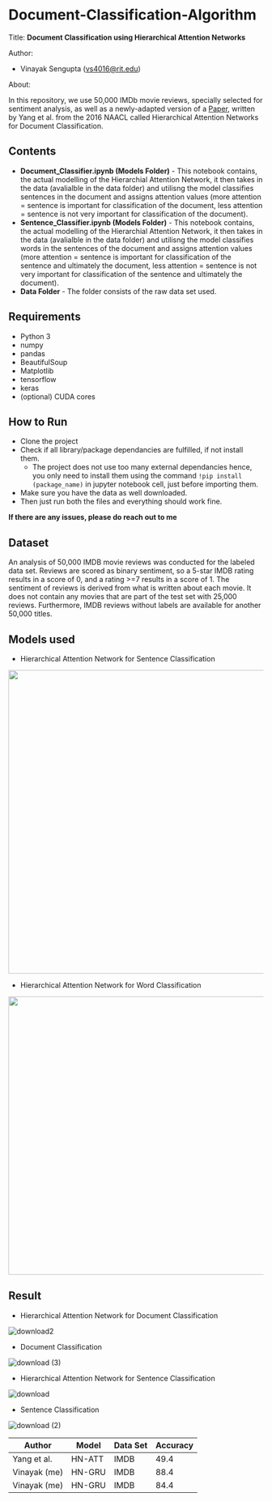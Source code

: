 # Document-Classification-Algorithm

Title: **Document Classification using Hierarchical Attention Networks**

Author: 
* Vinayak Sengupta (vs4016@rit.edu)


About:

In this repository, we use 50,000 IMDb movie reviews, specially selected for sentiment analysis, as well as a newly-adapted version of a [Paper](https://www.cc.gatech.edu/~dyang888/docs/naacl16.pdf), written by Yang et al. from the 2016 NAACL called Hierarchical Attention Networks for Document Classification.

## Contents

* **Document_Classifier.ipynb (Models Folder)** - This notebook contains, the actual modelling of the Hierarchial Attention Network, it then takes in the data (avalialble in the data folder) and utilisng the model classifies sentences in the document and assigns attention values (more attention = sentence is important for classification of the document, less attention = sentence is not very important for classification of the document).
* **Sentence_Classifier.ipynb (Models Folder)** - This notebook contains, the actual modelling of the Hierarchial Attention Network, it then takes in the data (avalialble in the data folder) and utilisng the model classifies words in the sentences of the document and assigns attention values (more attention = sentence is important for classification of the sentence and ultimately the document, less attention = sentence is not very important for classification of the sentence and ultimately the document).
* **Data Folder** - The folder consists of the raw data set used.

## Requirements

* Python 3
* numpy
* pandas
* BeautifulSoup
* Matplotlib
* tensorflow
* keras
* (optional) CUDA cores

## How to Run
* Clone the project
* Check if all library/package dependancies are fulfilled, if not install them.
  * The project does not use too many external dependancies hence, you only need to install them using the command `!pip install (package_name)` in jupyter notebook cell, just before importing them. 
 * Make sure you have the data as well downloaded.
 * Then just run both the files and everything should work fine. 

**If there are any issues, please do reach out to me**

## Dataset

An analysis of 50,000 IMDB movie reviews was conducted for the labeled data set. Reviews are scored as binary sentiment, so a 5-star IMDB rating results in a score of 0, and a rating >=7 results in a score of 1. The sentiment of reviews is derived from what is written about each movie. It does not contain any movies that are part of the test set with 25,000 reviews. Furthermore, IMDB reviews without labels are available for another 50,000 titles.

## Models used
* Hierarchical Attention Network for Sentence Classification

<img height="600" src=https://user-images.githubusercontent.com/34100245/145495765-b46bc3ae-33e2-44ee-9556-73a1dcc36786.png />

* Hierarchical Attention Network for Word Classification

<img height="550" src=https://user-images.githubusercontent.com/34100245/145495832-395349bd-36b9-458a-84ff-727228b75f05.png />


## Result

* Hierarchical Attention Network for Document Classification

![download2](https://user-images.githubusercontent.com/34100245/145504812-d225823d-acf3-48cb-b5e3-9ab8cbb70563.png)

* Document Classification

![download (3)](https://user-images.githubusercontent.com/34100245/145504727-231fdf5e-d7be-4170-8ad8-d1f15fc66d80.png)


* Hierarchical Attention Network for Sentence Classification

![download](https://user-images.githubusercontent.com/34100245/145496222-f46d78fe-613e-49de-8dd9-e38779250444.png)

*  Sentence Classification

![download (2)](https://user-images.githubusercontent.com/34100245/145496426-fd09ff4d-072a-428c-9f20-53cb3a778dd3.png)

|Author | Model | Data Set | Accuracy |
|--- | --- | --- | --- |
|Yang et al. | HN-ATT | IMDB |49.4|
|Vinayak (me) | HN-GRU | IMDB |88.4  | 
|Vinayak (me) | HN-GRU  | IMDB |84.4 |

